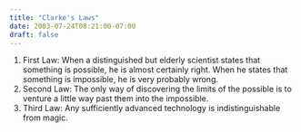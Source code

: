 ```yaml
---
title: "Clarke's Laws"
date: 2003-07-24T08:21:00-07:00
draft: false
---
```


1. First Law: When a distinguished but elderly scientist states that something is possible, he is almost certainly right. When he states that something is impossible, he is very probably wrong.
2. Second Law: The only way of discovering the limits of the possible is to venture a little way past them into the impossible.
3. Third Law: Any sufficiently advanced technology is indistinguishable from magic.
